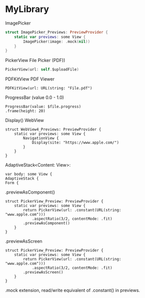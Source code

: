 # MyLibrary

ImagePicker 
```swift
struct ImagePicker_Previews: PreviewProvider {
    static var previews: some View {
        ImagePicker(image: .mock(nil))
    }
}
```

PickerView File Picker (PDF))
```swift
PickerView(url: self.$uploadFile)
```
PDFKitView PDF Viewer
````
PDFKitView(url: URL(string: "File.pdf")
````
ProgressBar (value 0.0 - 1.0)
````
ProgressBar(value: $file.progress)
.frame(height: 20)
````
Display() WebView
````
struct WebView4_Previews: PreviewProvider {
    static var previews: some View {
        NavigationView {
            Display(site: "https://www.apple.com/")
        }
    }
}
````

AdaptiveStack<Content: View>:
````
var body: some View {
AdaptiveStack {
Form {
````

.previewAsComponent()
````
struct PickerView_Preview: PreviewProvider {
    static var previews: some View {
        return PickerView(url: .constant(URL(string: "www.apple.com")))
            .aspectRatio(3/2, contentMode: .fit)
        .previewAsComponent()
    }
}
````
.previewAsScreen
````
struct PickerView_Preview: PreviewProvider {
    static var previews: some View {
        return PickerView(url: .constant(URL(string: "www.apple.com")))
            .aspectRatio(3/2, contentMode: .fit)
        .previewAsScreen()
    }
}
````
.mock extension, read/write equivalent of .constant() in previews.

